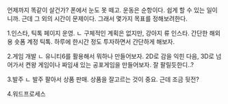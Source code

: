 언제까지 똑같이 살건가? 폰에서 눈도 못 떼고. 운동은 순항이다. 쉽게 할 수 있는 일이니까. 근데 그 외의 시간이 문제이다. 그래서 몇가지 목표를 정해보려한다.

1.인스타, 틱톡 페이지 운영.
 ㄴ 구체적인 계획은 없지만, 강아지 류 인스타. 간단한 해외용 숏폼 계정 틱톡. 하루에 한시간 정도 투자하면서 간단하게 해보자.

2.게임 개발
 ㄴ 유니티6를 활용해서 뭐하나 만들어보자. 2D로 감을 익힌 다음, 3D로 넘어가서 켠왕 게임이나 짜임새 있는 공포게임을 만들어보자. 잘 팔릴듯한디..?

3.발주
 ㄴ 발주 팔아서 상품 판매. 상품을 잘고르는 것이 중요.  근데 조금 뒷전?

4.워드프로세스 
